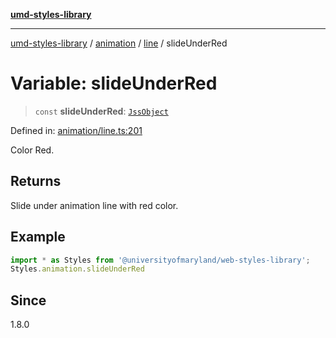 [**umd-styles-library**](../../../../README.md)

***

[umd-styles-library](../../../../modules.md) / [animation](../../../README.md) / [line](../README.md) / slideUnderRed

# Variable: slideUnderRed

> `const` **slideUnderRed**: [`JssObject`](../../../../utilities/namespaces/transform/type-aliases/JssObject.md)

Defined in: [animation/line.ts:201](https://github.com/UMD-Digital/design-system/blob/ada30a44686a89a90941bbd44a6f156101fc9b44/packages/styles/source/animation/line.ts#L201)

Color Red.

## Returns

Slide under animation line with red color.

## Example

```typescript
import * as Styles from '@universityofmaryland/web-styles-library';
Styles.animation.slideUnderRed
```

## Since

1.8.0
